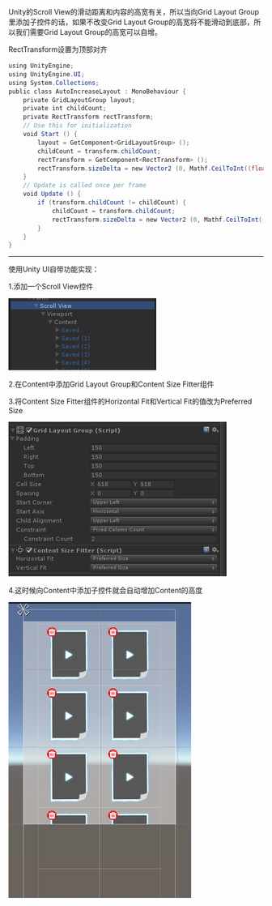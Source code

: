 Unity的Scroll View的滑动距离和内容的高宽有关，所以当向Grid Layout Group里添加子控件的话，如果不改变Grid Layout Group的高宽将不能滑动到底部，所以我们需要Grid Layout Group的高宽可以自增。

RectTransform设置为顶部对齐

``` csharp
using UnityEngine;
using UnityEngine.UI;
using System.Collections;
public class AutoIncreaseLayout : MonoBehaviour {    
    private GridLayoutGroup layout;    
    private int childCount;    
    private RectTransform rectTransform;    
    // Use this for initialization    
    void Start () {        
        layout = GetComponent<GridLayoutGroup> ();        
        childCount = transform.childCount;        
        rectTransform = GetComponent<RectTransform> ();        
        rectTransform.sizeDelta = new Vector2 (0, Mathf.CeilToInt((float)childCount / (float)layout.constraintCount) * (layout.cellSize.y + layout.spacing.y));    
    }        
    // Update is called once per frame    
    void Update () {        
        if (transform.childCount != childCount) {            
            childCount = transform.childCount;            
            rectTransform.sizeDelta = new Vector2 (0, Mathf.CeilToInt((float)childCount / (float)layout.constraintCount) * (layout.cellSize.y + layout.spacing.y));        
        }    
    }
}
```
---
使用Unity UI自带功能实现：

1.添加一个Scroll View控件

![](../../../Images/Unity创建自增滑动列表/1.png)

2.在Content中添加Grid Layout Group和Content Size Fitter组件

3.将Content Size Fitter组件的Horizontal Fit和Vertical Fit的值改为Preferred Size

![](../../../Images/Unity创建自增滑动列表/2.png)

4.这时候向Content中添加子控件就会自动增加Content的高度

![](../../../Images/Unity创建自增滑动列表/3.png)

